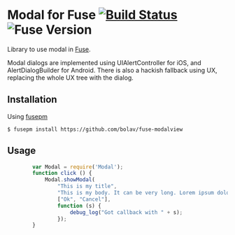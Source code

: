 Modal for Fuse [![Build Status](https://travis-ci.org/bolav/fuse-modalview.svg?branch=master)](https://travis-ci.org/bolav/fuse-modalview) ![Fuse Version](https://fuse-version.herokuapp.com/?repo=https://github.com/bolav/fuse-modalview)
==============

Library to use modal in [Fuse](http://www.fusetools.com/).

Modal dialogs are implemented using UIAlertController for iOS, and AlertDialogBuilder for Android. 
There is also a hackish fallback using UX, replacing the whole UX tree with the dialog.

## Installation

Using [fusepm](https://github.com/bolav/fusepm)

    $ fusepm install https://github.com/bolav/fuse-modalview


## Usage

```javascript
		var Modal = require('Modal');
		function click () {
			Modal.showModal(
				"This is my title",
				"This is my body. It can be very long. Lorem ipsum dolor sit amet, consectetur adipiscing elit. Integer sed justo ac arcu semper egestas. Mauris eget ipsum sit amet sem vulputate congue. Nam tellus nunc, malesuada quis dignissim vitae, tincidunt quis mi.",
				["Ok", "Cancel"],
				function (s) {
					debug_log("Got callback with " + s);
				});
		}
```